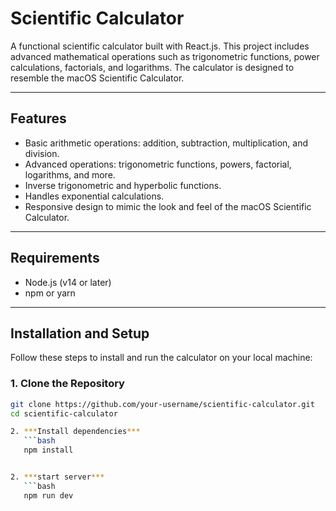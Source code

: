 # Scientific Calculator

A functional scientific calculator built with React.js. This project includes advanced mathematical operations such as trigonometric functions, power calculations, factorials, and logarithms. The calculator is designed to resemble the macOS Scientific Calculator.

---

## Features

- Basic arithmetic operations: addition, subtraction, multiplication, and division.
- Advanced operations: trigonometric functions, powers, factorial, logarithms, and more.
- Inverse trigonometric and hyperbolic functions.
- Handles  exponential calculations.
- Responsive design to mimic the look and feel of the macOS Scientific Calculator.

---

## Requirements

- Node.js (v14 or later)
- npm or yarn

---

## Installation and Setup

Follow these steps to install and run the calculator on your local machine:

### 1. Clone the Repository

```bash
git clone https://github.com/your-username/scientific-calculator.git
cd scientific-calculator

2. ***Install dependencies***
   ```bash
   npm install


2. ***start server***
   ```bash
   npm run dev

